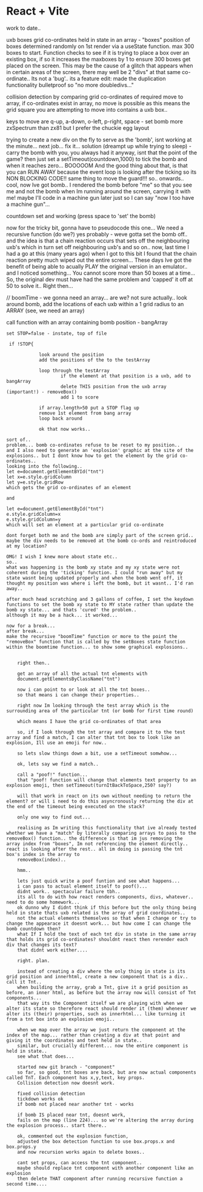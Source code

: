 # React + Vite

work to date..

uxb boxes grid co-ordinates held in state in an array - "boxes"
position of boxes determined randomly on 1st render via a useState function. max 300 boxes to start. Function checks to see if it is trying to place a box over an existing box, if so it increases the maxboxes by 1 to ensure 300 boxes get placed on the screen.
This may be the cause of a glitch that appears when in certain areas of the screen, there may well be 2 "divs" at that same co-ordinate..
Its not a 'bug'.. its a feature 
 edit: made the duplication functionality bulletproof so "no more doubledivs..."

collision detection by comparing grid co-ordinates of required move to array, if co-ordinates exist in array, no move is possible as this means the grid square you are attempting to move into contains a uxb box..

keys to move are q-up, a-down, o-left, p-right, space - set bomb
more zxSpectrum than zx81 but I prefer the chuckie egg layout 

trying to create a new div on the fly to serve as the 'bomb', isnt working at the minute... next job... fix it...
solution (dreampt up while trying to sleep) - carry the bomb with you, you always had it anyway, isnt that the point of the game? then just set a setTimeout(countdown,1000) to tick the bomb and when it reaches zero... BOOOOOM 
And the good thing about that, is that you can RUN AWAY because the event loop is looking after the ticking so its NON BLOCKING CODE!!
same thing to move the guard!!!
so.. onwards..
cool, now Ive got  bomb.. I rendered the bomb before "me" so that you see me and not the bomb when Im running around the screen, carrying it with me!
maybe I'll code in a machine gun later just so I can say "now I too have a machine gun"...

countdown set and working (press space to 'set' the bomb)

now for the tricky bit, gonna have to pseudocode this one...
We need a recursive function (do we?) yes probably - weve gotta set the bomb off.. and the idea is that a chain reaction occurs that sets off the neighbouring uxb's which in turn set off neighbouring uxb's and so on..
now, last time I had a go at this (many years ago) when I got to this bit I found that the chain reaction pretty much wiped out the entire screen...
These days Ive got the benefit of being able to acually PLAY the original version in an emulator.. and I noticed something...
You cannot score more than 50 boxes at a time...
So, the original dev must have had the same problem and 'capped' it off at 50 to solve it..
Right then...

//  boomTime - we gonna need an array... are we? not sure actually..
look around bomb, add the locations of each uxb within a 1 grid radius to an ARRAY (see, we need an array)

call function with an array containing bomb position - bangArray

    set STOP=false - instate, top of file
    
     if !STOP{
                
                look around the position
                add the positions of the to the testArray

                loop through the testArray
                        if the element at that position is a uxb, add to bangArray
                        delete THIS position from the uxb array (important!) - removeBox()
                        add 1 to score
                        
                if array.length>50 put a STOP flag up
                remove 1st element from bang array
                loop back around

                ok that now works..
    
    sort of..
    problem... bomb co-ordinates refuse to be reset to my position..
    and I also need to generate an 'explosion' graphic at the site of the explosions.. but I dont know how to get the element by the grid co-ordinates..
    looking into the following..
    let e=document.getElementBYId("tnt")
    let x=e.style.gridColumn
    let y=e.style.gridRow
    which gets the grid co-ordinates of an element

    and

    let e=document.getElementById("tnt")
    e.style.gridColumn=x
    e.style.gridColumn=y
    which will set an element at a particular grid co-ordinate

    dont forget both me and the bomb are simply part of the screen grid.. maybe the div needs to be removed at the bomb co-ords and reintroduced at my location?

    OMG! I wish I knew more about state etc..
    so..
    what was happening is the bomb xy state and my xy state were not coherent during the 'ticking' function. I could "run away" but my state wasnt being updated properly and when the bomb went off, it thought my position was where i left the bomb, but it wasnt.. I'd ran away..

    after much head scratching and 3 gallons of coffee, I set the keydown functions to set the bomb xy state to MY state rather than update the bomb xy state... and thats 'cured' the problem..
    although it may be a hack... it worked...

    now for a break...
    after break...
    make the recursive "boomTime" function or more to the point the "removeBox" function that is called by the setBoxes state function within the boomtime function... to show some graphical explosions..


        right then..

        get an array of all the actual tnt elements with 
        document.getElementsByClassName("tnt")

        now i can point to or look at all the tnt boxes..
        so that means i can change their properties..
        
        right now Im looking through the test array which is the surrounding area of the particular tnt (or bomb for first time round)

        which means I have the grid co-ordinates of that area

        so, if I look through the tnt array and compare it to the test array and find a match, I can alter that tnt box to look like an explosion, Ill use an emoji for now..

        so lets slow things down a bit, use a setTimeout somwhow...

        ok, lets say we find a match..

        call a "poof!" function...
        that "poof! function will change that elements text property to an explosion emoji, then setTimeout(turnItBackToSpace,250? say?)

        will that work in react on its own without needing to return the element? or will i need to do this asyncronously returning the div at the end of the timeout being executed on the stack?

        only one way to find out...

        realising as Im writing this functionality that ive already tested whether we have a "match" by literally comparing arrays to pass to the removeBox() function.. the difference is that im jus removing the array index from "boxes", Im not referencing the element directly.. react is looking after the rest.. all im doing is passing the tnt box's index in the array to 
        removeBox(index)..

        hmm..

        lets just quick write a poof funtion and see what happens...
        i can pass to actual element itself to poof()...
        didnt work.. spectacular failure tbh..
        its all to do with how react renders components, divs, whatever.. need to do some homework...
        ok dunno why I didnt think if this before but the only thing being held in state thats uxb related is the array of grid coordinates..
        not the actual elements themselves so that when I change or try to change the appearace it doesnt work... but how come I can change the bomb countdown then?
        what If I hold the text of each tnt div in state in the same array that holds its grid co-ordinates? shouldnt react then rerender each div that changes its text?
        that didnt work either....

        right. plan.

        instead of creating a div where the only thing in state is its grid position and innerhtml, create a new component that is a div.. call it Tnt..
        when building the array, grab a Tnt, give it a grid position as before, an inner html, as before but the array now will consist of Tnt components...
        that way its the Component itself we are playing with when we alter its state so therefore react should render it (them) whenever we alter its (their) properties, such as innerhtml... like turning it from a tnt box into an explosion emoji..
        
        when we map over the array we just return the component at the index of the map... rather than creating a div at that point and giving it the coordinates and text held in state..
        similar, but crucially different... now the entire component is held in state..
        see what that does...

        started new git branch - "component"
        so far, so good, tnt boxes are back, but are now actual components called TnT. Each component has x,y,text, key props.
        Collision detection now doesnt work.

        fixed collision detection
        tickdown works ok
        if bomb not placed near another tnt - works

        if bomb IS placed near tnt, doesnt work,
        fails on the map (line 224)... so we're altering the array during the explosion process.. start there..

        ok, commented out the explosion function,
        adjusted the box detection function to use box.props.x and box.props.y
        and now recursion works again to delete boxes..        

        cant set props, can access the tnt component..
        maybe should replace tnt component with another component like an explosion
        then delete THAT component after running recursive function a second time....
        

        





